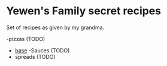 # Yewen's Family secret recipes

Set of recipes as given by my grandma.

-pizzas (TODO)
 - [base](./pizzas/base.md)
-Sauces (TODO)
- spreads (TODO)